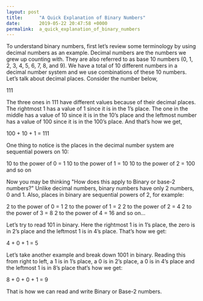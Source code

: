 ```yaml
---
layout: post
title:      "A Quick Explanation of Binary Numbers"
date:       2019-05-22 20:47:58 +0000
permalink:  a_quick_explanation_of_binary_numbers
---
```



To understand binary numbers, first let’s review some terminology by using decimal numbers as an example. Decimal numbers are the numbers we grew up counting with. They are also referred to as base 10 numbers (0, 1, 2, 3, 4, 5, 6, 7, 8, and 9). We have a total of 10 different numbers in a decimal number system and we use combinations of these 10 numbers. Let’s talk about decimal places. Consider the number below,

111

The three ones in 111 have different values because of their decimal places. The rightmost 1 has a value of 1 since it is in the 1’s place. The one in the middle has a value of 10 since it is in the 10’s place and the leftmost number has a value of 100 since it is in the 100’s place. And that’s how we get,

100 + 10 + 1 = 111

One thing to notice is the places in the decimal number system are sequential powers on 10:

10 to the power of 0 = 1
10 to the power of 1 = 10
10 to the power of 2 = 100 and so on

Now you may be thinking "How does this apply to Binary or base-2 numbers?" Unlike decimal numbers, binary numbers have only 2 numbers, 0 and 1. Also, places in binary are sequential powers of 2, for example:

2 to the power of 0 = 1
2 to the power of 1 = 2
2 to the power of 2 = 4
2 to the power of 3 = 8
2 to the power of 4 = 16 and so on…

Let’s try to read 101 in binary. Here the rightmost 1 is in 1’s place, the zero is in 2’s place and the leftmost 1 is in 4’s place. That’s how we get:

4 + 0 + 1 = 5

Let’s take another example and break down 1001 in binary. Reading this from right to left, a 1 is in 1’s place, a 0 is in 2’s place, a 0 is in 4’s place and the leftmost 1 is in 8’s place that’s how we get:

8 + 0 + 0 + 1 = 9

That is how we can read and write Binary or Base-2 numbers.
